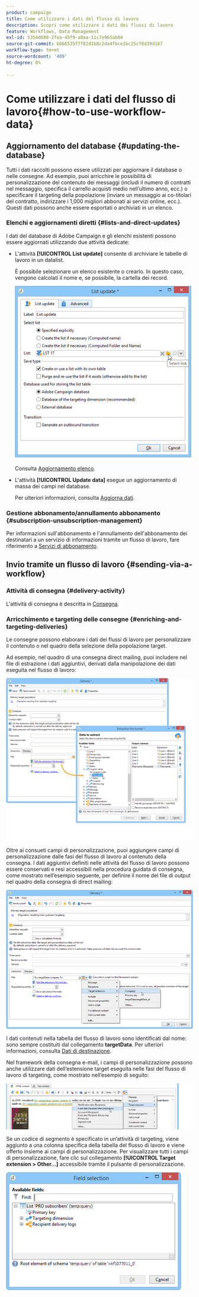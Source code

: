 ```yaml
---
product: campaign
title: Come utilizzare i dati del flusso di lavoro
description: Scopri come utilizzare i dati dei flussi di lavoro
feature: Workflows, Data Management
exl-id: 5354d608-2fea-45f9-a0aa-11c7e965ab04
source-git-commit: b666535f7f82d1b8c2da4fbce1bc25cf8d39d187
workflow-type: tm+mt
source-wordcount: '409'
ht-degree: 0%

---
```


# Come utilizzare i dati del flusso di lavoro{#how-to-use-workflow-data}



## Aggiornamento del database {#updating-the-database}

Tutti i dati raccolti possono essere utilizzati per aggiornare il database o nelle consegne. Ad esempio, puoi arricchire le possibilità di personalizzazione del contenuto dei messaggi (includi il numero di contratti nel messaggio, specifica il carrello acquisti medio nell’ultimo anno, ecc.) o specificare il targeting della popolazione (inviare un messaggio ai co-titolari del contratto, indirizzare i 1,000 migliori abbonati ai servizi online, ecc.). Questi dati possono anche essere esportati o archiviati in un elenco.

### Elenchi e aggiornamenti diretti {#lists-and-direct-updates}

I dati del database di Adobe Campaign e gli elenchi esistenti possono essere aggiornati utilizzando due attività dedicate:

* L&#39;attività **[!UICONTROL List update]** consente di archiviare le tabelle di lavoro in un datalist.

  È possibile selezionare un elenco esistente o crearlo. In questo caso, vengono calcolati il nome e, se possibile, la cartella dei record.

  ![](assets/s_user_create_list.png)

  Consulta [Aggiornamento elenco](list-update.md).

* L&#39;attività **[!UICONTROL Update data]** esegue un aggiornamento di massa dei campi nel database.

  Per ulteriori informazioni, consulta [Aggiorna dati](update-data.md).

### Gestione abbonamento/annullamento abbonamento {#subscription-unsubscription-management}

Per informazioni sull&#39;abbonamento e l&#39;annullamento dell&#39;abbonamento dei destinatari a un servizio di informazioni tramite un flusso di lavoro, fare riferimento a [Servizi di abbonamento](subscription-services.md).

## Invio tramite un flusso di lavoro {#sending-via-a-workflow}

### Attività di consegna {#delivery-activity}

L&#39;attività di consegna è descritta in [Consegna](delivery.md).

### Arricchimento e targeting delle consegne {#enriching-and-targeting-deliveries}

Le consegne possono elaborare i dati dei flussi di lavoro per personalizzare il contenuto o nel quadro della selezione della popolazione target.

Ad esempio, nel quadro di una consegna direct mailing, puoi includere nel file di estrazione i dati aggiuntivi, derivati dalla manipolazione dei dati eseguita nel flusso di lavoro:

![](assets/s_advuser_add_data_postal_mail.png)

Oltre ai consueti campi di personalizzazione, puoi aggiungere campi di personalizzazione dalle fasi del flusso di lavoro al contenuto della consegna. I dati aggiuntivi definiti nelle attività del flusso di lavoro possono essere conservati e resi accessibili nella procedura guidata di consegna, come mostrato nell’esempio seguente, per definire il nome del file di output nel quadro della consegna di direct mailing:

![](assets/s_advuser_using_additional_data.png)

I dati contenuti nella tabella del flusso di lavoro sono identificati dal nome: sono sempre costituiti dal collegamento **targetData**. Per ulteriori informazioni, consulta [Dati di destinazione](data-life-cycle.md#target-data).

Nel framework della consegna e-mail, i campi di personalizzazione possono anche utilizzare dati dell’estensione target eseguita nelle fasi del flusso di lavoro di targeting, come mostrato nell’esempio di seguito:

![](assets/s_advuser_add_data_email.png)

Se un codice di segmento è specificato in un’attività di targeting, viene aggiunto a una colonna specifica della tabella del flusso di lavoro e viene offerto insieme ai campi di personalizzazione. Per visualizzare tutti i campi di personalizzazione, fare clic sul collegamento **[!UICONTROL Target extension > Other...]** accessibile tramite il pulsante di personalizzazione.

![](assets/s_advuser_segment_code_select.png)
